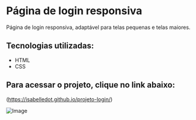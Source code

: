 <h1>Página de login responsiva</h1>

<p>Página de login responsiva, adaptável para telas pequenas e telas maiores.</p>

<h2>Tecnologias utilizadas:</h2>
<ul>
  <li>HTML</li>
  <li>CSS</li>
</ul>

<h2>Para acessar o projeto, clique no link abaixo:</h2>

(https://isabelledot.github.io/projeto-login/)

![Image](https://github.com/user-attachments/assets/9ccefc91-903c-4636-b7fb-4b57fed3df24)

